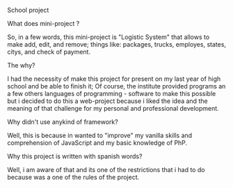 School project



What does mini-project ? 


So, in a few words, this mini-project is "Logistic System" that allows to make add, edit, and remove; things like: packages, trucks, employes, states, citys, and check of payment.

The why?

I had the necessity of make this project for present on my last year of high school and be able to finish it; Of course, the institute provided programs an a few others languages of programming - software to make this possible but i decided to do this a web-project because i liked the idea and the meaning of that challenge for my personal and professional development.



Why didn't use anykind of framework?

Well, this is because in wanted to "improve" my vanilla skills and comprehension of JavaScript and my basic knowledge of PhP.




Why this project is written with spanish words?

Well, i am aware of that and its one of the restrictions that i had to do because was a one of the rules of the project.
